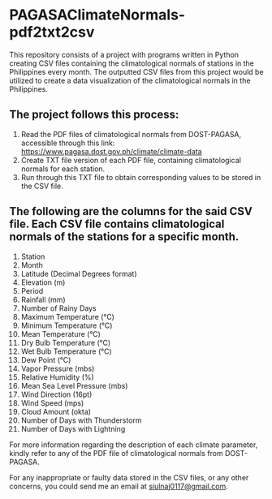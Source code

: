 # PAGASAClimateNormals-pdf2txt2csv

This repository consists of a project with programs written in Python creating CSV files containing the climatological normals of stations in the Philippines every month.
The outputted CSV files from this project would be utilized to create a data visualization of the climatological normals in the Philippines.

## The project follows this process:
1. Read the PDF files of climatological normals from DOST-PAGASA, accessible through this link: https://www.pagasa.dost.gov.ph/climate/climate-data
2. Create TXT file version of each PDF file, containing climatological normals for each station.
3. Run through this TXT file to obtain corresponding values to be stored in the CSV file.


## The following are the columns for the said CSV file. Each CSV file contains climatological normals of the stations for a specific month.
1. Station
2. Month
3. Latitude (Decimal Degrees format)
4. Elevation (m)
5. Period
6. Rainfall (mm)
7. Number of Rainy Days
8. Maximum Temperature (°C)
9. Minimum Temperature (°C)
10. Mean Temperature (°C)
11. Dry Bulb Temperature (°C)
12. Wet Bulb Temperature (°C)
13. Dew Point (°C)
14. Vapor Pressure (mbs)
15. Relative Humidity (%)
16. Mean Sea Level Pressure (mbs)
17. Wind Direction (16pt)
18. Wind Speed (mps)
19. Cloud Amount (okta)
20. Number of Days with Thunderstorm
21. Number of Days with Lightning

For more information regarding the description of each climate parameter, kindly refer to any of the PDF file of climatological normals from DOST-PAGASA.

For any inappropriate or faulty data stored in the CSV files, or any other concerns, you could send me an email at siulnaj0117@gmail.com.
